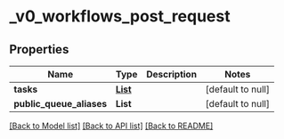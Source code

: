 # _v0_workflows_post_request
## Properties

| Name | Type | Description | Notes |
|------------ | ------------- | ------------- | -------------|
| **tasks** | [**List**](_v0_workflows_post_request_tasks_inner.md) |  | [default to null] |
| **public\_queue\_aliases** | **List** |  | [default to null] |

[[Back to Model list]](../README.md#documentation-for-models) [[Back to API list]](../README.md#documentation-for-api-endpoints) [[Back to README]](../README.md)

